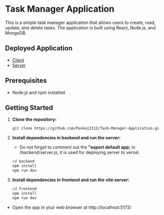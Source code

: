 
# Task Manager Application
This is a simple task manager application that allows users to create, read, update, and delete tasks. The application is built using React, Node.js, and MongoDB.

## Deployed Application
- [Client](https://task-manager-application-gilt.vercel.app)
- [Server](https://task-manager-be-pink.vercel.app)

## Prerequisites
- Node.js and npm installed

## Getting Started

1. **Clone the repository:**
	```bash
	git clone https://github.com/Pankaj3112/Task-Manager-Application.git
	```

2. **Install dependencies in backend and run the server:**
	- Do not forget to comment out the **"export default app;** in /backend/server.js, it is used for deploying server to vercel.

   ```bash
   cd backend
   npm install
   npm run dev
   ```

3. **Install dependencies in frontend and run the vite server:**
   ```bash
   cd frontend
   npm install
   npm run dev
   ```

- Open the app in your web browser at http://localhost:5173/
